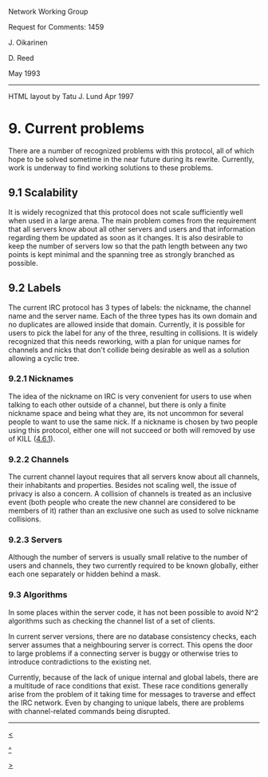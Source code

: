 Network Working Group

Request for Comments: 1459

J. Oikarinen

D. Reed

May 1993

* * *

HTML layout by Tatu J. Lund Apr 1997

# 9. Current problems

There are a number of recognized problems with this protocol, all of which
hope to be solved sometime in the near future during its rewrite. Currently,
work is underway to find working solutions to these problems.

## 9.1 Scalability

It is widely recognized that this protocol does not scale sufficiently well
when used in a large arena. The main problem comes from the requirement that
all servers know about all other servers and users and that information
regarding them be updated as soon as it changes. It is also desirable to keep
the number of servers low so that the path length between any two points is
kept minimal and the spanning tree as strongly branched as possible.

## 9.2 Labels

The current IRC protocol has 3 types of labels: the nickname, the channel name
and the server name. Each of the three types has its own domain and no
duplicates are allowed inside that domain. Currently, it is possible for users
to pick the label for any of the three, resulting in collisions. It is widely
recognized that this needs reworking, with a plan for unique names for
channels and nicks that don't collide being desirable as well as a solution
allowing a cyclic tree.

### 9.2.1 Nicknames

The idea of the nickname on IRC is very convenient for users to use when
talking to each other outside of a channel, but there is only a finite
nickname space and being what they are, its not uncommon for several people to
want to use the same nick. If a nickname is chosen by two people using this
protocol, either one will not succeed or both will removed by use of KILL
([4.6.1](chapter4.html#c4_6_1)).

### 9.2.2 Channels

The current channel layout requires that all servers know about all channels,
their inhabitants and properties. Besides not scaling well, the issue of
privacy is also a concern. A collision of channels is treated as an inclusive
event (both people who create the new channel are considered to be members of
it) rather than an exclusive one such as used to solve nickname collisions.

### 9.2.3 Servers

Although the number of servers is usually small relative to the number of
users and channels, they two currently required to be known globally, either
each one separately or hidden behind a mask.

### 9.3 Algorithms

In some places within the server code, it has not been possible to avoid N^2
algorithms such as checking the channel list of a set of clients.

In current server versions, there are no database consistency checks, each
server assumes that a neighbouring server is correct. This opens the door to
large problems if a connecting server is buggy or otherwise tries to introduce
contradictions to the existing net.

Currently, because of the lack of unique internal and global labels, there are
a multitude of race conditions that exist. These race conditions generally
arise from the problem of it taking time for messages to traverse and effect
the IRC network. Even by changing to unique labels, there are problems with
channel-related commands being disrupted.

* * *

[<](chapter8.html)

[^](rfc.html)

[>](chapter10.html)
